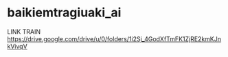 # baikiemtragiuaki_ai
LINK TRAIN  https://drive.google.com/drive/u/0/folders/1i2Sj_4GodXfTmFK1ZjRE2kmKJnkVivqV
